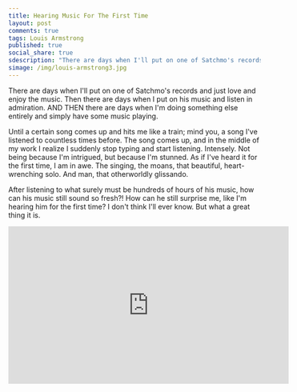 ```yaml
---
title: Hearing Music For The First Time
layout: post
comments: true
tags: Louis Armstrong
published: true
social_share: true
sdescription: "There are days when I'll put on one of Satchmo's records and just love and enjoy the music. Then there are days when I put on his music and listen in admiration. AND THEN there are days when I'm doing something else entirely and simply have some music playing."
simage: /img/louis-armstrong3.jpg
---
```


There are days when I'll put on one of Satchmo's records and just love and enjoy the music. Then there are days when I put on his music and listen in admiration. AND THEN there are days when I'm doing something else entirely and simply have some music playing.

Until a certain song comes up and hits me like a train; mind you, a song I've listened to countless times before. The song comes up, and in the middle of my work I realize I suddenly stop typing and start listening. Intensely. Not being because I'm intrigued, but because I'm stunned. As if I've heard it for the first time, I am in awe. The singing, the moans, that beautiful, heart-wrenching solo. And man, that otherworldly glissando.

After listening to what surely must be hundreds of hours of his music, how can his music still sound so fresh?! How can he still surprise me, like I'm hearing him for the first time? I don't think I'll ever know. But what a great thing it is.

<iframe width="560" height="315" src="https://www.youtube.com/embed/BUuI3oHQfm8" frameborder="0" allowfullscreen></iframe>
